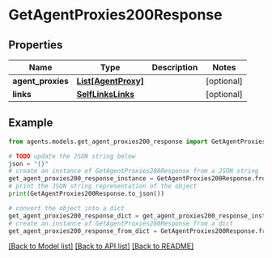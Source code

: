 # GetAgentProxies200Response


## Properties

Name | Type | Description | Notes
------------ | ------------- | ------------- | -------------
**agent_proxies** | [**List[AgentProxy]**](AgentProxy.md) |  | [optional] 
**links** | [**SelfLinksLinks**](SelfLinksLinks.md) |  | [optional] 

## Example

```python
from agents.models.get_agent_proxies200_response import GetAgentProxies200Response

# TODO update the JSON string below
json = "{}"
# create an instance of GetAgentProxies200Response from a JSON string
get_agent_proxies200_response_instance = GetAgentProxies200Response.from_json(json)
# print the JSON string representation of the object
print(GetAgentProxies200Response.to_json())

# convert the object into a dict
get_agent_proxies200_response_dict = get_agent_proxies200_response_instance.to_dict()
# create an instance of GetAgentProxies200Response from a dict
get_agent_proxies200_response_from_dict = GetAgentProxies200Response.from_dict(get_agent_proxies200_response_dict)
```
[[Back to Model list]](../README.md#documentation-for-models) [[Back to API list]](../README.md#documentation-for-api-endpoints) [[Back to README]](../README.md)


